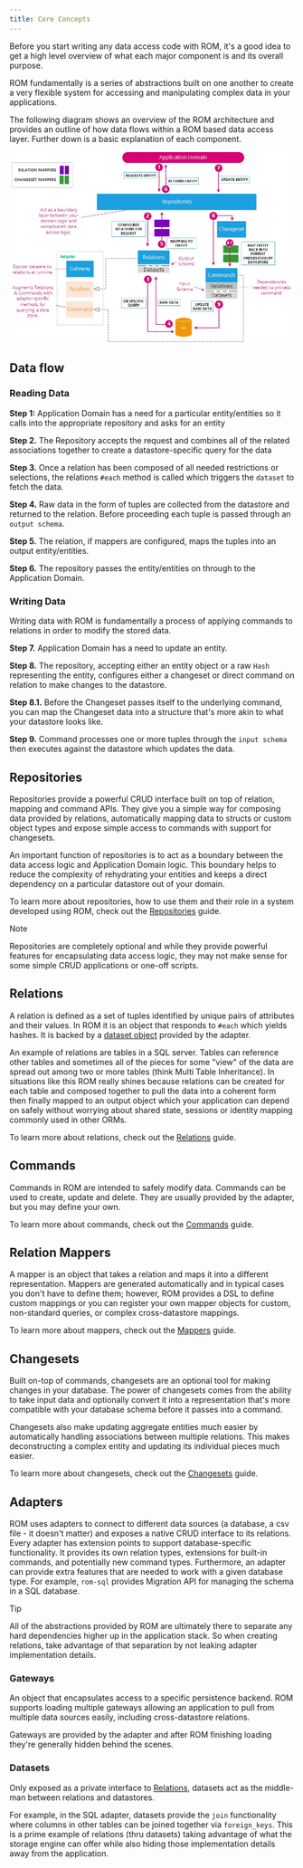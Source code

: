 ```yaml
---
title: Core Concepts
---
```


Before you start writing any data access code with ROM, it's a good idea to get a high level overview of what each major component is and its overall purpose.

ROM fundamentally is a series of abstractions built on one another to create a very flexible system for accessing and manipulating complex data in your applications.

The following diagram shows an overview of the ROM architecture and provides an outline of how data flows within a ROM based data access layer. Further down is a basic explanation of each component.

![ROM Design Overview](images/rom-overview.jpg)

## Data flow

### Reading Data

**Step 1:** Application Domain has a need for a particular entity/entities so it calls into the appropriate repository and asks for an entity

**Step 2.** The Repository accepts the request and combines all of the related associations together to create a datastore-specific query for the data

**Step 3.** Once a relation has been composed of all needed restrictions or selections, the relations `#each` method is called which triggers the `dataset` to fetch the data.

**Step 4.** Raw data in the form of tuples are collected from the datastore and returned to the relation. Before proceeding each tuple is passed through an `output schema`.

**Step 5.** The relation, if mappers are configured, maps the tuples into an output entity/entities.

**Step 6.** The repository passes the entity/entities on through to the Application Domain.

### Writing Data

Writing data with ROM is fundamentally a process of applying commands to relations in order to modify the stored data.

**Step 7.** Application Domain has a need to update an entity.

**Step 8.** The repository, accepting either an entity object or a raw `Hash` representing the entity, configures either a changeset or direct command on relation to make changes to the datastore.

**Step 8.1.** Before the Changeset passes itself to the underlying command, you can map the Changeset data into a structure that's more akin to what your datastore looks like.

**Step 9.** Command processes one or more tuples through the `input schema` then executes against the datastore which updates the data.

## Repositories

Repositories provide a powerful CRUD interface built on top of relation, mapping and command APIs. They give you a simple way for composing data provided by relations, automatically mapping data to structs or custom object types and expose simple access to commands with support for changesets.

An important function of repositories is to act as a boundary between the data access logic and Application Domain logic. This boundary helps to reduce the complexity of rehydrating your entities and keeps a direct dependency on a particular datastore out of your domain.

To learn more about repositories, how to use them and their role in a system developed using ROM, check out the [Repositories](//guide/repositories) guide.

> [!NOTE]
> Repositories are completely optional and while they provide powerful features for encapsulating data access logic, they may not make sense for some simple CRUD applications or one-off scripts.

## Relations

A relation is defined as a set of tuples identified by unique pairs of attributes and their values. In ROM it is an object that responds to `#each` which yields hashes. It is backed by a [dataset object](#datasets) provided by the adapter.

An example of relations are tables in a SQL server. Tables can reference other tables and sometimes all of the pieces for some "view" of the data are spread out among two or more tables (think Multi Table Inheritance). In situations like this ROM really shines because relations can be created for each table and composed together to pull the data into a coherent form then finally mapped to an output object which your application can depend on safely without worrying about shared state, sessions or identity mapping commonly used in other ORMs.

To learn more about relations, check out the [Relations](//guide/core-concepts/relations) guide.

## Commands

Commands in ROM are intended to safely modify data. Commands can be used to create, update and delete. They are usually provided by the adapter, but you may define your own.

To learn more about commands, check out the [Commands](//guide/core-concepts/commands) guide.

## Relation Mappers

A mapper is an object that takes a relation and maps it into a different representation. Mappers are generated automatically and in typical cases you don't have to define them; however, ROM provides a DSL to define custom mappings or you can register your own mapper objects for custom, non-standard queries, or complex cross-datastore mappings.

To learn more about mappers, check out the [Mappers](//guide/core-concepts/mappers) guide.

## Changesets

Built on-top of commands, changesets are an optional tool for making changes in your database. The power of changesets comes from the ability to take input data and optionally convert it into a representation that's more compatible with your database schema before it passes into a command.

Changesets also make updating aggregate entities much easier by automatically handling associations between multiple relations. This makes deconstructing a complex entity and updating its individual pieces much easier.

To learn more about changesets, check out the [Changesets](//guide/core-concepts/changesets) guide.

## Adapters

ROM uses adapters to connect to different data sources (a database, a csv file - it doesn't matter) and exposes a native CRUD interface to its relations. Every adapter has extension points to support database-specific functionality. It provides its own relation types, extensions for built-in commands, and potentially new command types. Furthermore, an adapter can provide extra features that are needed to work with a given database type. For example, `rom-sql` provides Migration API for managing the schema in a SQL database.

> [!TIP]
> All of the abstractions provided by ROM are ultimately there to separate any hard dependencies higher up in the application stack. So when creating relations, take advantage of that separation by not leaking adapter implementation details.

### Gateways

An object that encapsulates access to a specific persistence backend. ROM supports loading multiple gateways allowing an application to pull from multiple data sources easily, including cross-datastore relations.

Gateways are provided by the adapter and after ROM finishing loading they're generally hidden behind the scenes.

### Datasets

Only exposed as a private interface to [Relations](#relations), datasets act as the middle-man between relations and datastores.

For example, in the SQL adapter, datasets provide the `join` functionality where columns in other tables can be joined together via `foreign_keys`. This is a prime example of relations (thru datasets) taking advantage of what the storage engine can offer while also hiding those implementation details away from the application.
